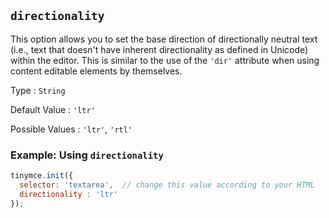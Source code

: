 ## `directionality`

This option allows you to set the base direction of directionally neutral text (i.e., text that doesn't have inherent directionality as defined in Unicode) within the editor. This is similar to the use of the `'dir'` attribute when using content editable elements by themselves.

Type
: `String`

Default Value
: `'ltr'`

Possible Values
: `'ltr'`, `'rtl'`

### Example: Using `directionality`

```js
tinymce.init({
  selector: 'textarea',  // change this value according to your HTML
  directionality : 'ltr'
});
```
